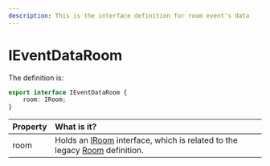```yaml
---
description: This is the interface definition for room event's data
---
```


# IEventDataRoom

The definition is:

```typescript
export interface IEventDataRoom {
	room: IRoom;
}
```

| Property | What is it? |
| :--- | :--- |
| room | Holds an [IRoom](../room.md) interface, which is related to the legacy [Room](../../schema-definition/the-room-object.md) definition. |

